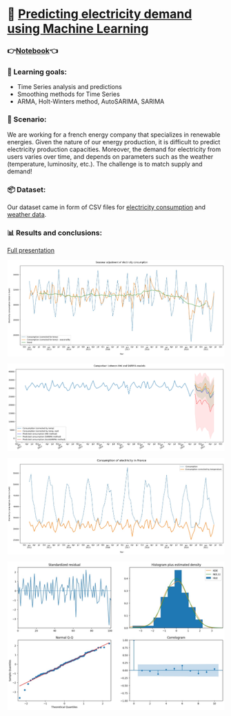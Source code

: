 # :battery: [Predicting electricity demand using Machine Learning](https://openclassrooms.com/fr/paths/65/projects/146/assignment)

### :point_right:[Notebook](https://github.com/Aciago/Sales_analysis/blob/main/P4_v6.ipynb):point_left:

### :muscle: Learning goals:
- Time Series analysis and predictions
- Smoothing methods for Time Series
- ARMA, Holt-Winters method, AutoSARIMA, SARIMA

### :briefcase: Scenario:
We are working for a french energy company that specializes in renewable energies. Given the nature of our energy production, it is difficult to predict electricity production capacities. Moreover, the demand for electricity from users varies over time, and depends on parameters such as the weather (temperature, luminosity, etc.). The challenge is to match supply and demand!

### :package: Dataset:
Our dataset came in form of CSV files for [electricity consumption](https://www.rte-france.com/eco2mix/telecharger-les-indicateurs) and [weather data](https://cegibat.grdf.fr/simulateur/calcul-dju).

### :bar_chart: Results and conclusions:
[Full presentation](https://github.com/Aciago/Electricity_demand_prediction/blob/main/OpenClassrooms_P9_slides.pdf)

![](https://github.com/Aciago/Electricity_demand_prediction/blob/main/Seasonality_of_Electricity_consumption_TempCorrected.jpg)

![](https://github.com/Aciago/Electricity_demand_prediction/blob/main/HW_SARIMA_models_comparison.jpg)

![](https://github.com/Aciago/Electricity_demand_prediction/blob/main/Electricity_consumption_TempCorrected.jpg)

![](https://github.com/Aciago/Electricity_demand_prediction/blob/main/AutoSARIMA_diagnostics.jpg)
